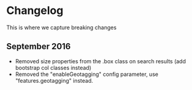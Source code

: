 # Changelog

This is where we capture breaking changes

## September 2016

- Removed size properties from the .box class on search results (add bootstrap col classes instead)
- Removed the "enableGeotagging" config parameter, use "features.geotagging" instead.
